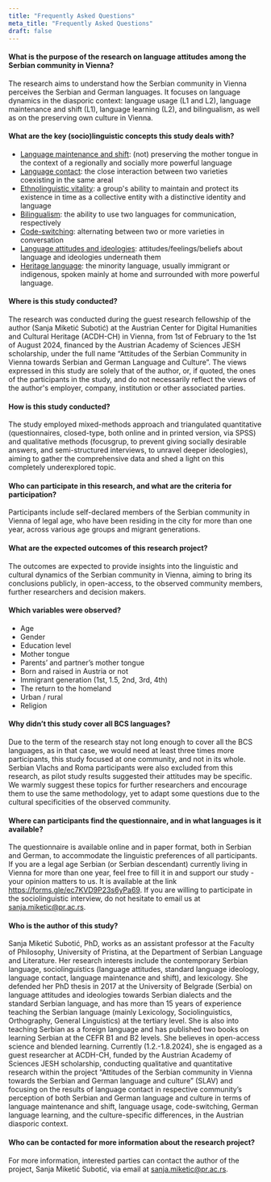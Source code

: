 ```yaml
---
title: "Frequently Asked Questions"
meta_title: "Frequently Asked Questions"
draft: false
---
```


#### What is the purpose of the research on language attitudes among the Serbian community in Vienna?
The research aims to understand how the Serbian community in Vienna perceives the Serbian and German languages. It focuses on language dynamics in the diasporic context: language usage (L1 and L2), language maintenance and shift (L1), language learning (L2), and bilingualism, as well as on the preserving own culture in Vienna.

#### What are the key (socio)linguistic concepts this study deals with?
- [Language maintenance and shift](https://www.oxfordbibliographies.com/display/document/obo-9780199772810/obo-9780199772810-0290.xml): (not) preserving the mother tongue in the context of a regionally and socially more powerful language
- [Language contact](https://www.oxfordbibliographies.com/display/document/obo-9780199772810/obo-9780199772810-0239.xml?rskey=OxED57&result=1&q=language+contact#firstMatch): the close interaction between two varieties coexisting in the same areal
- [Ethnolinguistic vitality](https://researchportal.helsinki.fi/en/publications/ethnolinguistic-vitality): a group's ability to maintain and protect its existence in time as a collective entity with a distinctive identity and language
- [Bilingualism](https://www.oxfordbibliographies.com/display/document/obo-9780199772810/obo-9780199772810-0056.xml?rskey=xWJVGv&result=1&q=bilingualism#firstMatch): the ability to use two languages for communication, respectively
- [Code-switching](https://www.oxfordbibliographies.com/display/document/obo-9780199766567/obo-9780199766567-0182.xml?rskey=ISUGTg&result=2&q=code+switching#firstMatch): alternating between two or more varieties in conversation
- [Language attitudes and ideologies](https://www.oxfordbibliographies.com/display/document/obo-9780199772810/obo-9780199772810-0122.xml?rskey=wNfLlE&result=8&q=Ethnolinguistic+vitality#firstMatch): attitudes/feelings/beliefs about language and ideologies underneath them
- [Heritage language](https://www.oxfordbibliographies.com/display/document/obo-9780199766567/obo-9780199766567-0184.xml?rskey=w0Qbpu&result=3&q=language+shift#firstMatch): the minority language, usually immigrant or indigenous, spoken mainly at home and surrounded with more powerful language.

#### Where is this study conducted?
The research was conducted during the guest research fellowship of the author (Sanja Miketić Subotić) at the Austrian Center for Digital Humanities and Cultural Heritage (ACDH-CH) in Vienna, from 1st of February to the 1st of August 2024, financed by the Austrian Academy of Sciences JESH scholarship, under the full name “Attitudes of the Serbian Community in Vienna towards Serbian and German Language and Culture”. The views expressed in this study are solely that of the author, or, if quoted, the ones of the participants in the study, and do not necessarily reflect the views of the author's employer, company, institution or other associated parties.

#### How is this study conducted?
The study employed mixed-methods approach and triangulated quantitative (questionnaires, closed-type, both online and in printed version, via SPSS) and qualitative methods (focusgrup, to prevent giving socially desirable answers, and semi-structured interviews, to unravel deeper ideologies), aiming to gather the comprehensive data and shed a light on this completely underexplored topic.

#### Who can participate in this research, and what are the criteria for participation?
Participants include self-declared members of the Serbian community in Vienna of legal age, who have been residing in the city for more than one year, across various age groups and migrant generations.

#### What are the expected outcomes of this research project?
The outcomes are expected to provide insights into the linguistic and cultural dynamics of the Serbian community in Vienna, aiming to bring its conclusions publicly, in open-access, to the observed community members, further researchers and decision makers.

#### Which variables were observed?
- Age
- Gender
- Education level
- Mother tongue
- Parents’ and partner’s mother tongue
- Born and raised in Austria or not
- Immigrant generation (1st, 1.5, 2nd, 3rd, 4th) 
- The return to the homeland
- Urban / rural
- Religion

#### Why didn’t this study cover all BCS languages?
Due to the term of the research stay not long enough to cover all the BCS languages, as in that case, we would need at least three times more participants, this study focused at one community, and not in its whole. Serbian Vlachs and Roma participants were also excluded from this research, as pilot study results suggested their attitudes may be specific. We warmly suggest these topics for further researchers and encourage them to use the same methodology, yet to adapt some questions due to the cultural specificities of the observed community.

#### Where can participants find the questionnaire, and in what languages is it available?
The questionnaire is available online and in paper format, both in Serbian and German, to accommodate the linguistic preferences of all participants. If you are a legal age Serbian (or Serbian descendant) currently living in Vienna for more than one year, feel free to fill it in and support our study - your opinion matters to us. It is available at the link https://forms.gle/ec7KVD9P23s6yPa69. If you are willing to participate in the sociolinguistic interview, do not hesitate to email us at sanja.miketic@pr.ac.rs.

#### Who is the author of this study?
Sanja Miketić Subotić, PhD, works as an assistant professor at the Faculty of Philosophy, University of Pristina, at the Department of Serbian Language and Literature. Her research interests include the contemporary Serbian language, sociolinguistics (language attitudes, standard language ideology, language contact, language maintenance and shift), and lexicology. She defended her PhD thesis in 2017 at the University of Belgrade (Serbia) on language attitudes and ideologies towards Serbian dialects and the standard Serbian language, and has more than 15 years of experience teaching the Serbian language (mainly Lexicology, Sociolinguistics, Orthography, General Linguistics) at the tertiary level. She is also into teaching Serbian as a foreign language and has published two books on learning Serbian at the CEFR B1 and B2 levels. She believes in open-access science and blended learning.
Currently (1.2.-1.8.2024), she is engaged as a guest researcher at ACDH-CH, funded by the Austrian Academy of Sciences JESH scholarship, conducting qualitative and quantitative research within the project “Attitudes of the Serbian community in Vienna towards the Serbian and German language and culture” (SLAV) and focusing on the results of language contact in respective community’s perception of both Serbian and German language and culture in terms of language maintenance and shift, language usage, code-switching, German language learning, and the culture-specific differences, in the Austrian diasporic context.

#### Who can be contacted for more information about the research project?
For more information, interested parties can contact the author of the project, Sanja Miketić Subotić, via email at sanja.miketic@pr.ac.rs.
